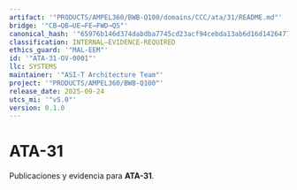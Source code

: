 ```yaml
---
artifact: '"PRODUCTS/AMPEL360/BWB-Q100/domains/CCC/ata/31/README.md"'
bridge: '"CB→QB→UE→FE→FWD→QS"'
canonical_hash: '"65976b146d374dabdba7745cd23acf94cebda13ab6d16d1426477b886fcec8a8"'
classification: INTERNAL–EVIDENCE-REQUIRED
ethics_guard: '"MAL-EEM"'
id: '"ATA-31-OV-0001"'
llc: SYSTEMS
maintainer: '"ASI-T Architecture Team"'
project: '"PRODUCTS/AMPEL360/BWB-Q100"'
release_date: 2025-09-24
utcs_mi: '"v5.0"'
version: 0.1.0
---
```

# ATA-31

Publicaciones y evidencia para **ATA-31**.
